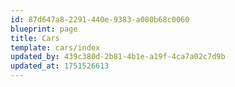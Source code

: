 ```yaml
---
id: 87d647a8-2291-440e-9383-a080b68c0060
blueprint: page
title: Cars
template: cars/index
updated_by: 439c380d-2b81-4b1e-a19f-4ca7a02c7d9b
updated_at: 1751526613
---
```

